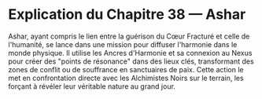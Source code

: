 # Explication du Chapitre 38 — Ashar

Ashar, ayant compris le lien entre la guérison du Cœur Fracturé et celle de l'humanité, se lance dans une mission pour diffuser l'harmonie dans le monde physique. Il utilise les Ancres d'Harmonie et sa connexion au Nexus pour créer des "points de résonance" dans des lieux clés, transformant des zones de conflit ou de souffrance en sanctuaires de paix. Cette action le met en confrontation directe avec les Alchimistes Noirs sur le terrain, les forçant à révéler leur véritable nature au grand jour.
